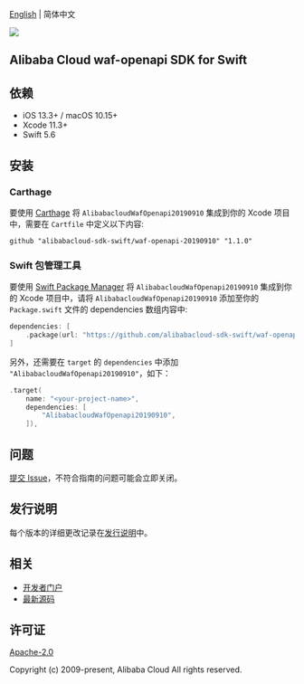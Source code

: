 [English](README.md) | 简体中文

![](https://aliyunsdk-pages.alicdn.com/icons/AlibabaCloud.svg)

## Alibaba Cloud waf-openapi SDK for Swift

## 依赖

- iOS 13.3+ / macOS 10.15+
- Xcode 11.3+
- Swift 5.6

## 安装

### Carthage

要使用 [Carthage](https://github.com/Carthage/Carthage) 将 `AlibabacloudWafOpenapi20190910` 集成到你的 Xcode 项目中，需要在 `Cartfile` 中定义以下内容:

```ogdl
github "alibabacloud-sdk-swift/waf-openapi-20190910" "1.1.0"
```

### Swift 包管理工具

要使用 [Swift Package Manager](https://swift.org/package-manager/) 将 `AlibabacloudWafOpenapi20190910` 集成到你的 Xcode 项目中，请将 `AlibabacloudWafOpenapi20190910` 添加至你的 `Package.swift` 文件的 dependencies 数组内容中:

```swift
dependencies: [
    .package(url: "https://github.com/alibabacloud-sdk-swift/waf-openapi-20190910.git", from: "1.1.0")
]
```

另外，还需要在 `target` 的 `dependencies` 中添加 `"AlibabacloudWafOpenapi20190910"`，如下：

```swift
.target(
    name: "<your-project-name>",
    dependencies: [
        "AlibabacloudWafOpenapi20190910",
    ]),
```

## 问题

[提交 Issue](https://github.com/alibabacloud-sdk-swift/waf-openapi-20190910/issues/new)，不符合指南的问题可能会立即关闭。

## 发行说明

每个版本的详细更改记录在[发行说明](./ChangeLog.txt)中。

## 相关

* [开发者门户](https://next.api.aliyun.com/home)
* [最新源码](https://github.com/alibabacloud-sdk-swift/waf-openapi-20190910)

## 许可证

[Apache-2.0](http://www.apache.org/licenses/LICENSE-2.0)

Copyright (c) 2009-present, Alibaba Cloud All rights reserved.
